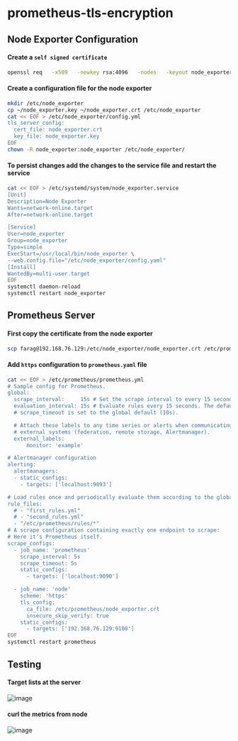 # prometheus-tls-encryption
## Node Exporter Configuration
#### Create a `self signed certificate`
```bash
openssl req   -x509   -newkey rsa:4096   -nodes   -keyout node_exporter.key   -out node_exporter.crt
```
#### Create a configuration file for the node exporter
```bash
mkdir /etc/node_exporter
cp ~/node_exporter.key ~/node_exporter.crt /etc/node_exporter
cat << EOF > /etc/node_exporter/config.yml 
tls_server_config:
  cert_file: node_exporter.crt
  key_file: node_exporter.key
EOF
chown -R node_exporter:node_exporter /etc/node_exporter/
```
#### To persist changes add the changes to the service file and restart the service
```bash
cat << EOF > /etc/systemd/system/node_exporter.service
[Unit]
Description=Node Exporter
Wants=network-online.target
After=network-online.target

[Service]
User=node_exporter
Group=node_exporter
Type=simple
ExecStart=/usr/local/bin/node_exporter \
--web.config.file="/etc/node_exporter/config.yaml"
[Install]
WantedBy=multi-user.target
EOF
systemctl daemon-reload
systemctl restart node_exporter
```
## Prometheus Server
#### First copy the certificate from the node exporter
```bash
scp farag@192.168.76.129:/etc/node_exporter/node_exporter.crt /etc/prometheus
```
#### Add `https` configuration to `prometheus.yaml` file
```bash
cat << EOF > /etc/prometheus/prometheus.yml
# Sample config for Prometheus.
global:
  scrape_interval:     15s # Set the scrape interval to every 15 seconds. Default is every 1 minute.
  evaluation_interval: 15s # Evaluate rules every 15 seconds. The default is every 1 minute.
  # scrape_timeout is set to the global default (10s).

  # Attach these labels to any time series or alerts when communicating with
  # external systems (federation, remote storage, Alertmanager).
  external_labels:
      monitor: 'example'

# Alertmanager configuration
alerting:
  alertmanagers:
  - static_configs:
    - targets: ['localhost:9093']

# Load rules once and periodically evaluate them according to the global 'evaluation_interval'.
rule_files:
  # - "first_rules.yml"
  # - "second_rules.yml"
  - "/etc/prometheus/rules/*"
# A scrape configuration containing exactly one endpoint to scrape:
# Here it's Prometheus itself.
scrape_configs:
  - job_name: 'prometheus'
    scrape_interval: 5s
    scrape_timeout: 5s
    static_configs:
      - targets: ['localhost:9090']

  - job_name: 'node'
    scheme: 'https'
    tls_config:
      ca_file: /etc/prometheus/node_exporter.crt
      insecure_skip_verify: true
    static_configs:
      - targets: ['192.168.76.129:9100']
EOF
systemctl restart prometheus
```
## Testing
#### Target lists at the server
![image](https://github.com/abdo14m1/prometheus-tls-encryption/assets/154431880/7c9850aa-e4bd-4635-aa6f-72fc2994ce7f)
#### curl the metrics from node
![image](https://github.com/abdo14m1/prometheus-tls-encryption/assets/154431880/add99237-9b12-40da-bbdc-4ae2d490407b)


